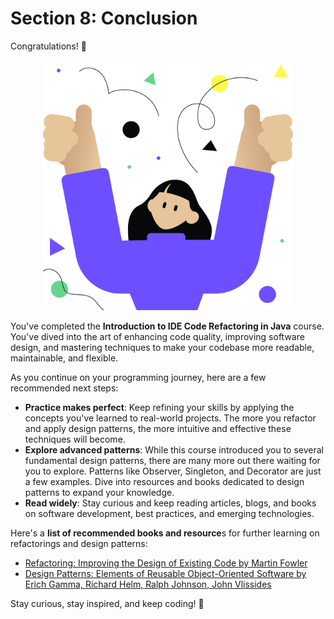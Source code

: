 # Section 8: Conclusion

Congratulations! 🎉

<p align="center">
    <img src="../../../common/src/main/resources/images/Conclusion/Conclusion/conclusion_conclusion.png" alt="Conclusion" width="400"/>
</p>

You've completed the **Introduction to IDE Code Refactoring in Java** course.
You've dived into the art of enhancing code quality, improving software design, and mastering techniques
to make your codebase more readable, maintainable, and flexible.

As you continue on your programming journey, here are a few recommended next steps:
- **Practice makes perfect**: Keep refining your skills by applying the concepts you've learned to real-world projects. The more you refactor and apply design patterns, the more intuitive and effective these techniques will become.
- **Explore advanced patterns**: While this course introduced you to several fundamental design patterns, there are many more out there waiting for you to explore. Patterns like Observer, Singleton, and Decorator are just a few examples. Dive into resources and books dedicated to design patterns to expand your knowledge.
- **Read widely**: Stay curious and keep reading articles, blogs, and books on software development, best practices, and emerging technologies.

Here's a **list of recommended books and resource**s for further learning on refactorings and design patterns:
- [Refactoring: Improving the Design of Existing Code by Martin Fowler](https://www.oreilly.com/library/view/refactoring-improving-the/9780134757681/)
- [Design Patterns: Elements of Reusable Object-Oriented Software by Erich Gamma, Richard Helm, Ralph Johnson, John Vlissides](https://www.oreilly.com/library/view/design-patterns-elements/0201633612/)

Stay curious, stay inspired, and keep coding! 🚀

